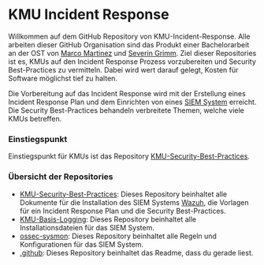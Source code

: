 # KMU Incident Response

Willkommen auf dem GitHub Repository von KMU-Incident-Response.
Alle arbeiten dieser GitHub Organisation sind das Produkt einer Bachelorarbeit an der OST von [Marco Martinez](https://github.com/marcom4rtinez) und [Severin Grimm](https://github.com/sevigrimm).
Ziel dieser Repositories ist es, KMUs auf den Incident Response Prozess vorzubereiten und Security Best-Practices zu vermitteln. Dabei wird wert darauf gelegt, Kosten für Software möglichst tief zu halten.

Die Vorbereitung auf das Incident Response wird mit der Erstellung eines Incident Response Plan und dem Einrichten von eines [SIEM System](https://en.wikipedia.org/wiki/Security_information_and_event_management) erreicht. Die Security Best-Practices behandeln verbreitete Themen, welche viele KMUs betreffen. 

### Einstiegspunkt
Einstiegspunkt für KMUs ist das Repository [KMU-Security-Best-Practices](https://github.com/KMU-Incident-Response/KMU-Security-Best-Practices).

### Übersicht der Repositories
- [KMU-Security-Best-Practices](https://github.com/KMU-Incident-Response/KMU-Security-Best-Practices): Dieses Repository beinhaltet alle Dokumente für die Installation des SIEM Systems [Wazuh](https://wazuh.com/), die Vorlagen für ein Incident Response Plan und die Security Best-Practices.
- [KMU-Basis-Logging](https://github.com/KMU-Incident-Response/KMU-Basis-Logging): Dieses Repository beinhaltet alle Installationsdateien für das SIEM System.
- [ossec-sysmon](https://github.com/KMU-Incident-Response/ossec-sysmon): Dieses Repository beinhaltet alle Regeln und Konfigurationen für das SIEM System.
- [.github](https://github.com/KMU-Incident-Response/.github): Dieses Repository beinhaltet das Readme, dass du gerade liest.
